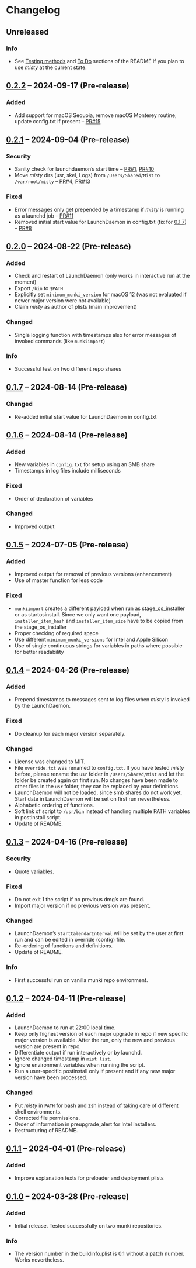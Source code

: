 # Changelog


## Unreleased

### Info
- See [Testing methods](./README.md#testing-methods) and [To Do](./README.md#to-do) sections of the README if you plan to use *misty* at the current state.


## [0.2.2](https://github.com/wycomco/misty/releases/tag/v0.2.2) – 2024-09-17 (Pre-release)

### Added
- Add support for macOS Sequoia, remove macOS Monterey routine; update config.txt if present – [PR#15](https://github.com/wycomco/misty/pull/15)


## [0.2.1](https://github.com/wycomco/misty/releases/tag/v0.2.1) – 2024-09-04 (Pre-release)

### Security
- Sanity check for launchdaemon’s start time – [PR#1](https://github.com/wycomco/misty/pull/1), [PR#10](https://github.com/wycomco/misty/pull/10)
- Move *misty* dirs (usr, skel, Logs) from `/Users/Shared/Mist` to `/var/root/misty` – [PR#4](https://github.com/wycomco/misty/pull/4), [PR#13](https://github.com/wycomco/misty/pull/13)

### Fixed
- Error messages only get prepended by a timestamp if *misty* is running as a launchd job – [PR#11](https://github.com/wycomco/misty/pull/11)
- Removed initial start value for LaunchDaemon in config.txt (fix for [0.1.7](https://github.com/wycomco/misty/releases/tag/v0.1.7)) – [PR#8](https://github.com/wycomco/misty/pull/8)


## [0.2.0](https://github.com/wycomco/misty/releases/tag/v0.2.0) – 2024-08-22 (Pre-release)

### Added 
- Check and restart of LaunchDaemon (only works in interactive run at the moment)
- Export `/bin` to `$PATH`
- Explicitly set `minimum_munki_version` for macOS 12 (was not evaluated if newer major version were not available)
- Claim *misty* as author of plists (main improvement)

### Changed
- Single logging function with timestamps also for error messages of invoked commands (like `munkiimport`)

### Info
- Successful test on two different repo shares


## [0.1.7](https://github.com/wycomco/misty/releases/tag/v0.1.7) – 2024-08-14 (Pre-release)

### Changed
- Re-added initial start value for LaunchDaemon in config.txt


## [0.1.6](https://github.com/wycomco/misty/releases/tag/v0.1.6) – 2024-08-14 (Pre-release)

### Added 
- New variables in `config.txt` for setup using an SMB share
- Timestamps in log files include milliseconds

### Fixed
- Order of declaration of variables

### Changed
- Improved output


## [0.1.5](https://github.com/wycomco/misty/releases/tag/v0.1.5) – 2024-07-05 (Pre-release)

### Added 
- Improved output for removal of previous versions (enhancement)
- Use of master function for less code

### Fixed
- `munkiimport` creates a different payload when run as stage_os_installer or as startosinstall. Since we only want one payload, `installer_item_hash` and `installer_item_size` have to be copied from the stage_os_installer
- Proper checking of required space
- Use different `minimum_munki_versions` for Intel and Apple Silicon
- Use of single continuous strings for variables in paths where possible for better readability


## [0.1.4](https://github.com/wycomco/misty/releases/tag/v0.1.4) – 2024-04-26 (Pre-release)

### Added 
- Prepend timestamps to messages sent to log files when *misty* is invoked by the LaunchDaemon.

### Fixed
- Do cleanup for each major version separately.

### Changed
- License was changed to MIT.
- File `override.txt` was renamed to `config.txt`. If you have tested *misty* before, please rename the `usr` folder in `/Users/Shared/Mist` and let the folder be created again on first run. No changes have been made to other files in the `usr` folder, they can be replaced by your definitions.
- LaunchDaemon will not be loaded, since smb shares do not work yet. Start date in LaunchDaemon will be set on first run nevertheless.
- Alphabetic ordering of functions.
- Soft link of script to `/usr/bin` instead of handling multiple PATH variables in postinstall script.
- Update of README.


## [0.1.3](https://github.com/wycomco/misty/releases/tag/v0.1.3) – 2024-04-16 (Pre-release)

### Security
- Quote variables.

### Fixed
- Do not exit 1 the script if no previous dmg’s are found.
- Import major version if no previous version was present.

### Changed
- LaunchDaemon’s `StartCalendarInterval` will be set by the user at first run and can be edited in override (config) file.
- Re-ordering of functions and definitions.
- Update of README.

### Info
- First successful run on vanilla munki repo environment.


## [0.1.2](https://github.com/wycomco/misty/releases/tag/v0.1.2) – 2024-04-11 (Pre-release)

### Added 
- LaunchDaemon to run at 22:00 local time.
- Keep only highest version of each major upgrade in repo if new specific major version is available. After the run, only the new and previous version are present in repo.
- Differentiate output if run interactively or by launchd.
- Ignore changed timestamp in `mist list`.
- Ignore environment variables when running the script.
- Run a user-specific postinstall only if present and if any new major version have been processed.

### Changed
- Put *misty* in `PATH` for bash and zsh instead of taking care of different shell environments.
- Corrected file permissions.
- Order of information in preupgrade_alert for Intel installers.
- Restructuring of README.


## [0.1.1](https://github.com/wycomco/misty/releases/tag/v0.1.1) – 2024-04-01 (Pre-release)

### Added 
- Improve explanation texts for preloader and deployment plists


## [0.1.0](https://github.com/wycomco/misty/releases/tag/v0.1.0) – 2024-03-28 (Pre-release)

### Added 
- Initial release. Tested successfully on two munki repositories.

### Info
- The version number in the buildinfo.plist is 0.1 without a patch number. Works nevertheless.